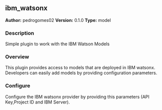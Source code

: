 ## ibm_watsonx

**Author:** pedrogomes02
**Version:** 0.1.0
**Type:** model

### Description
Simple plugin to work with the IBM Watson Models

### Overview
This plugin provides access to models that are deployed in IBM watsonx. Developers can easily add models by providing configuration parameters.

### Configure
Configure the IBM watsonx provider by providing this parameters (API Key,Project ID and IBM Server).
